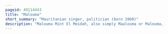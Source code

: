 ```yaml
---
pageid: 49114443
title: "Malouma"
short_summary: "Mauritanian singer, politician (born 1960)"
description: "Malouma Mint El Meidah, also simply Maalouma or Malouma, is a mauritanian Singer, Songwriter and Politician. Raised in the South-West of the Country by Parents versed in traditional mauritanian Music, she first performed when she was twelve, soon featuring in Solo Concerts. Her first Song Habibi Habeytou harshly criticized the Way in which Women were treated by their Husbands. Though an immediate Success it caused an Outcry from traditional Ruling Classes. After being forced into Marriage while still a Teenager Malouma had to give up singing until 1986. She developed her own Style combining traditional Music with Blues Jazz and Electro. Appearing on Television with Songs addressing highly controversial Topics such as conjugal Life, Poverty and Inequality, she was censored in Mauritania in the early 1990s but began to perform abroad by the End of the Decade. After the Ban was finally lifted, she relaunched her Singing and recording Career, gaining Popularity, particularly among the younger Generation. Her fourth album Knou includes Lyrics which express her Views on human Rights and the Place of Women in Society."
---
```

